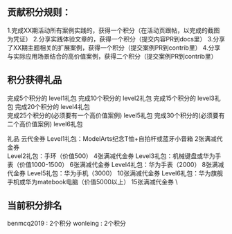## 贡献积分规则：
1.完成XX期活动所有案例实践的，获得一个积分（在活动页跟帖，以完成的截图为凭证）
2.分享实践体验文章的，获得一个积分（提交内容PR到docs里）
3.分享了XX期主题相关的扩展案例，获得一个积分（提交案例PR到contrib里）
4.分享与实际应用场景结合的高价值案例，获得二个积分（提交案例PR到contrib里）

## 积分获得礼品
完成5个积分的   level1礼包
完成10个积分的  level2礼包
完成15个积分的  level3礼包
完成20个积分的  level4礼包  
完成25个积分的(必须要有一个高价值案例) level5礼包
完成30个积分的(必须要有二个高价值案例) level6礼包

礼品                                                                      云代金券
Level1礼包：ModelArts纪念T恤+自拍杆或蓝牙小音箱                       2张满减代金券             
Level2礼包：手环（价值500）                                           4张满减代金券
Level3礼包：机械键盘或华为手表（价值1000-1500）                       6张满减代金券
Level4礼包：华为手表（2000）                                          8张满减代金券
Level5礼包：华为手机（3000）                                          10张满减代金券
Level6礼包：华为旗舰手机或华为matebook电脑（价值5000以上）            15张满减代金券 \

## 当前积分排名

benmcq2019 : 2个积分
wonleing : 2个积分





